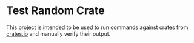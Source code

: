 # Test Random Crate

This project is intended to be used to run commands against crates from [crates.io](https://crates.io) and manually verify their output.
